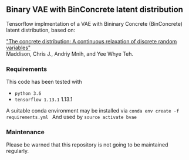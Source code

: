 ##  Binary VAE with BinConcrete latent distribution

Tensorflow implmentation of a VAE with Bininary Concrete (BinConcrete) latent distribution, based on:

["The concrete distribution: A continuous relaxation of discrete random variables"](https://arxiv.org/pdf/1611.00712.pdf)  
Maddison, Chris J., Andriy Mnih, and Yee Whye Teh.

### Requirements

This code has been tested with
-   `python 3.6`
-   `tensorflow 1.13.1` 1.13.1

A suitable conda environment may be installed via
	```
	conda env create -f requirements.yml 
	```
And used by
	```
	source activate bvae
	```

### Maintenance

Please be warned that this repository is not going to be maintained regularly.
